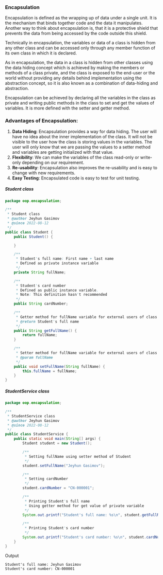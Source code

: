 ### Encapsulation

Encapsulation is defined as the wrapping up of data under a single unit. It is the mechanism that binds together code 
and the data it manipulates. Another way to think about encapsulation is, that it is a protective shield that prevents 
the data from being accessed by the code outside this shield.

Technically in encapsulation, the variables or data of a class is hidden from any other class and can be accessed only 
through any member function of its own class in which it is declared.

As in encapsulation, the data in a class is hidden from other classes using the data hiding concept which is achieved 
by making the members or methods of a class private, and the class is exposed to the end-user or the world without 
providing any details behind implementation using the abstraction concept, so it is also known as a combination of 
data-hiding and abstraction.

Encapsulation can be achieved by declaring all the variables in the class as private and writing public methods 
in the class to set and get the values of variables.
It is more defined with the setter and getter method.

### Advantages of Encapsulation:

1. **Data Hiding**: Encapsulation provides a way for data hiding. The user will have no idea about the inner implementation 
of the class. It will not be visible to the user how the class is storing values in the variables. The user will 
only know that we are passing the values to a setter method and variables are getting initialized with that value.
2. **Flexibility**: We can make the variables of the class read-only or write-only depending on our requirement.
3. **Re-usability**: Encapsulation also improves the re-usability and is easy to change with new requirements.
4. **Easy Testing**: Encapsulated code is easy to test for unit testing.

##### Student class
```java
package oop.encapsulation;

/**
 * Student class
 * @author Jeyhun Gasimov
 * @since 2022-08-12
 */
public class Student {
    public Student() {

    }

    /**
     * Student's full name: First name + last name
     * Defined as private instance variable
     */
    private String fullName;

    /**
     * Student's card number
     * Defined as public instance variable.
     * Note: This definition hasn't recommended
     */
    public String cardNumber;

    /**
     * Getter method for fullName variable for external users of class
     * @return Student's full name
     */
    public String getFullName() {
        return fullName;
    }

    /**
     * Setter method for fullName variable for external users of class
     * @param fullName
     */
    public void setFullName(String fullName) {
        this.fullName = fullName;
    }
}
```

##### StudentService class
```java
package oop.encapsulation;

/**
 * StudentService class
 * @author Jeyhun Gasimov
 * @since 2022-08-12
 */
public class StudentService {
    public static void main(String[] args) {
        Student student = new Student();

        /**
         * Setting fullName using setter method of Student
         */
        student.setFullName("Jeyhun Gasimov");

        /**
         * Setting cardNumber
         */
        student.cardNumber = "CN-000001";

        /**
         * Printing Student's full name
         * Using getter method for get value of private variable
         */
        System.out.printf("Student's full name: %s\n", student.getFullName());

        /**
         * Printing Student's card number
         */
        System.out.printf("Student's card number: %s\n", student.cardNumber);
    }
}

```

Output
```
Student's full name: Jeyhun Gasimov
Student's card number: CN-000001
```